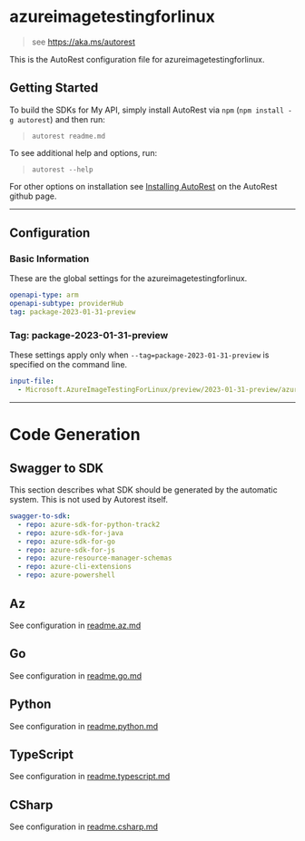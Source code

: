 # azureimagetestingforlinux

> see https://aka.ms/autorest

This is the AutoRest configuration file for azureimagetestingforlinux.

## Getting Started

To build the SDKs for My API, simply install AutoRest via `npm` (`npm install -g autorest`) and then run:

> `autorest readme.md`

To see additional help and options, run:

> `autorest --help`

For other options on installation see [Installing AutoRest](https://aka.ms/autorest/install) on the AutoRest github page.

---

## Configuration

### Basic Information

These are the global settings for the azureimagetestingforlinux.

```yaml
openapi-type: arm
openapi-subtype: providerHub
tag: package-2023-01-31-preview
```

### Tag: package-2023-01-31-preview

These settings apply only when `--tag=package-2023-01-31-preview` is specified on the command line.

```yaml $(tag) == 'package-2023-01-31-preview'
input-file:
  - Microsoft.AzureImageTestingForLinux/preview/2023-01-31-preview/azureimagetestingforlinux.json
```

---

# Code Generation

## Swagger to SDK

This section describes what SDK should be generated by the automatic system.
This is not used by Autorest itself.

```yaml $(swagger-to-sdk)
swagger-to-sdk:
  - repo: azure-sdk-for-python-track2
  - repo: azure-sdk-for-java
  - repo: azure-sdk-for-go
  - repo: azure-sdk-for-js
  - repo: azure-resource-manager-schemas
  - repo: azure-cli-extensions
  - repo: azure-powershell
```
## Az

See configuration in [readme.az.md](./readme.az.md)

## Go

See configuration in [readme.go.md](./readme.go.md)

## Python

See configuration in [readme.python.md](./readme.python.md)

## TypeScript

See configuration in [readme.typescript.md](./readme.typescript.md)

## CSharp

See configuration in [readme.csharp.md](./readme.csharp.md)